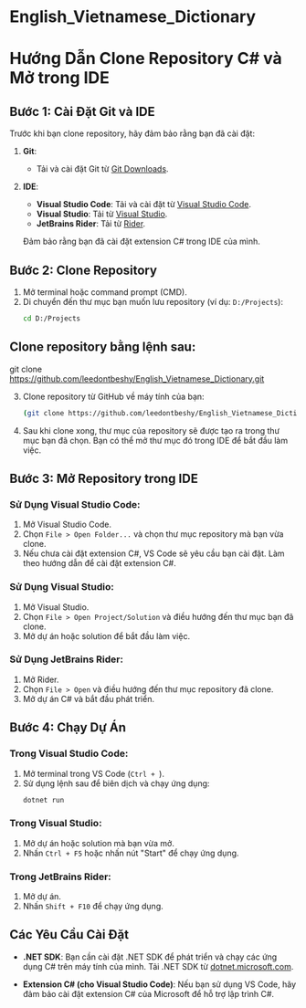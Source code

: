 # English_Vietnamese_Dictionary
# Hướng Dẫn Clone Repository C# và Mở trong IDE

## Bước 1: Cài Đặt Git và IDE

Trước khi bạn clone repository, hãy đảm bảo rằng bạn đã cài đặt:

1. **Git**:
   - Tải và cài đặt Git từ [Git Downloads](https://git-scm.com/downloads).
   
2. **IDE**:
   - **Visual Studio Code**: Tải và cài đặt từ [Visual Studio Code](https://code.visualstudio.com/).
   - **Visual Studio**: Tải từ [Visual Studio](https://visualstudio.microsoft.com/).
   - **JetBrains Rider**: Tải từ [Rider](https://www.jetbrains.com/rider/).

   Đảm bảo rằng bạn đã cài đặt extension C# trong IDE của mình.

## Bước 2: Clone Repository

1. Mở terminal hoặc command prompt (CMD).
2. Di chuyển đến thư mục bạn muốn lưu repository (ví dụ: `D:/Projects`):
   ```bash
   cd D:/Projects
## Clone repository bằng lệnh sau:
git clone https://github.com/leedontbeshy/English_Vietnamese_Dictionary.git


3. Clone repository từ GitHub về máy tính của bạn:
   ```bash
   (git clone https://github.com/leedontbeshy/English_Vietnamese_Dictionary.git)
   ```
 

4. Sau khi clone xong, thư mục của repository sẽ được tạo ra trong thư mục bạn đã chọn. Bạn có thể mở thư mục đó trong IDE để bắt đầu làm việc.

## Bước 3: Mở Repository trong IDE

### **Sử Dụng Visual Studio Code**:

1. Mở Visual Studio Code.
2. Chọn `File > Open Folder...` và chọn thư mục repository mà bạn vừa clone.
3. Nếu chưa cài đặt extension C#, VS Code sẽ yêu cầu bạn cài đặt. Làm theo hướng dẫn để cài đặt extension C#.

### **Sử Dụng Visual Studio**:

1. Mở Visual Studio.
2. Chọn `File > Open Project/Solution` và điều hướng đến thư mục bạn đã clone.
3. Mở dự án hoặc solution để bắt đầu làm việc.

### **Sử Dụng JetBrains Rider**:

1. Mở Rider.
2. Chọn `File > Open` và điều hướng đến thư mục repository đã clone.
3. Mở dự án C# và bắt đầu phát triển.

## Bước 4: Chạy Dự Án

### **Trong Visual Studio Code**:

1. Mở terminal trong VS Code (`Ctrl + `).
2. Sử dụng lệnh sau để biên dịch và chạy ứng dụng:
   ```bash
   dotnet run
   ```

### **Trong Visual Studio**:

1. Mở dự án hoặc solution mà bạn vừa mở.
2. Nhấn `Ctrl + F5` hoặc nhấn nút "Start" để chạy ứng dụng.

### **Trong JetBrains Rider**:

1. Mở dự án.
2. Nhấn `Shift + F10` để chạy ứng dụng.


## Các Yêu Cầu Cài Đặt

- **.NET SDK**: Bạn cần cài đặt .NET SDK để phát triển và chạy các ứng dụng C# trên máy tính của mình. Tải .NET SDK từ [dotnet.microsoft.com](https://dotnet.microsoft.com/download).
  
- **Extension C# (cho Visual Studio Code)**: Nếu bạn sử dụng VS Code, hãy đảm bảo cài đặt extension C# của Microsoft để hỗ trợ lập trình C#.

